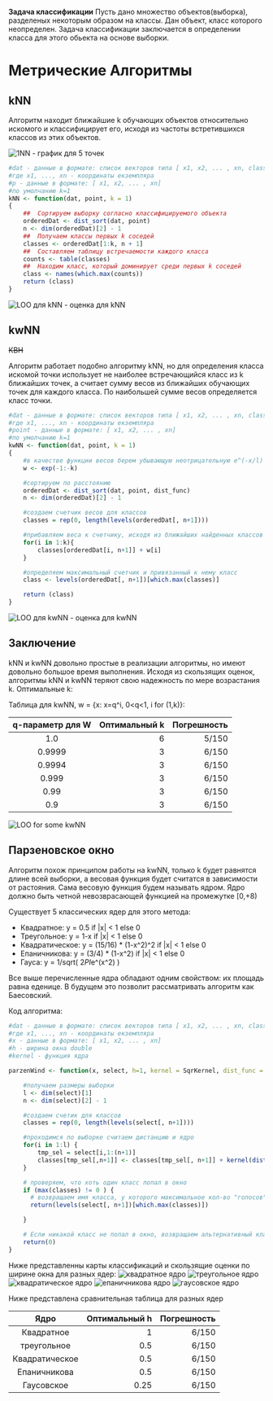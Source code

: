 **Задача классификации**
Пусть дано множество объектов(выборка), разделеных некоторым образом на классы. Дан объект, класс которого неопределен. Задача классификации заключается в определении класса для этого обьекта на основе выборки.

Метрические Алгоритмы
============================
kNN
-----------------------------
Алгоритм находит ближайшие k обучающих объектов относительно искомого и классифицирует его, исходя из частоты встретившихся классов из этих объектов.

![1NN - график для 5 точек](1NN_plot.png)


```R
#dat - данные в формате: список векторов типа [ x1, x2, ... , xn, class]
#где x1, ..., xn - координаты екземпляра
#p - данные в формате: [ x1, x2, ... , xn]
#по умолчанию k=1
kNN <- function(dat, point, k = 1)
{
    ##  Сортируем выборку согласно классифицируемого объекта
    orderedDat <- dist_sort(dat, point)
    n <- dim(orderedDat)[2] - 1
    ##  Получаем классы первых k соседей
    classes <- orderedDat[1:k, n + 1]
    ##  Составляем таблицу встречаемости каждого класса
    counts <- table(classes)
    ##  Находим класс, который доминирует среди первых k соседей
    class <- names(which.max(counts))
    return (class)
}
```

![LOO для kNN - оценка для kNN](LOO_kNN_plot.png)

kwNN
-----------------------------------
~~КВН~~

Алгоритм работает подобно алгоритму kNN, но для определения класса искомой точки использует не наиболее встречающийся класс из k ближайших точек, а считает сумму весов из ближайших обучающих точек для каждого класса. По наибольшей сумме весов определяется класс точки.

```R
#dat - данные в формате: список векторов типа [ x1, x2, ... , xn, class]
#где x1, ..., xn - координаты екземпляра
#point - данные в формате: [ x1, x2, ... , xn]
#по умолчанию k=1
kwNN <- function(dat, point, k = 1)
{
    #в качестве функции весов берем убывающую неотрицательную e^(-x/l)
    w <- exp(-1:-k)

    #сортируем по расстоянию
    orderedDat <- dist_sort(dat, point, dist_func)
    n <- dim(orderedDat)[2] - 1

    #создаем счетчик весов для классов
    classes = rep(0, length(levels(orderedDat[, n+1])))

    #прибавляем веса к счетчику, исходя из ближайших найденных классов
    for(i in 1:k){
        classes[orderedDat[i, n+1]] + w[i]
    }

    #определяем максимальный счетчик и привязанный к нему класс
    class <- levels(orderedDat[, n+1])[which.max(classes)]

    return (class)
}
```
![LOO для kwNN - оценка для kwNN](LOO_kwNN_plot.png)

Заключение
-----------------------
kNN и kwNN довольно простые в реализации алгоритмы, но имеют довольно большое время выполнения.
Исходя из скользящих оценок, алгоритмы kNN и kwNN теряют свою надежность по мере возрастания k. Оптимальные k:

Таблица для kwNN, w = {x: x=q^i, 0<q<1, i for (1,k)}:

| q-параметр для W | Оптимальный k | Погрешность |
|:----------------:| -------------:| -----------:|
| 1.0              | 6             | 5/150       |
| 0.9999           | 3             | 6/150       |
| 0.9994           | 3             | 6/150       |
| 0.999            | 3             | 6/150       |
| 0.99             | 3             | 6/150       |
| 0.9              | 3             | 6/150       |

![LOO for some kwNN](big_LOO.png)

Парзеновское окно
------------------------
Алгоритм похож принципом работы на kwNN, только k будет равнятся длине всей выборки, а весовая функция будет считатся в зависимости от растояния.
Сама весовую функция будем называть ядром. Ядро должно быть четной невозврасающей функцией на промежутке [0,+8)

Существует 5 классических ядер для этого метода:
- Квадратное: y = 0.5 if |x| < 1 else 0
- Треугольное: y = 1-x if |x| < 1 else 0
- Квадратическое: y = (15/16) * (1-x^2)^2 if |x| < 1 else 0
- Епаничникова: y = (3/4) * (1-x^2) if |x| < 1 else 0
- Гауса: y = 1/sqrt( 2*PI*e^(x^2) )

Все выше перечисленные ядра обладают одним свойством: их площадь равна еденице. В будущем это позволит рассматривать алгоритм как Баесовский.

Код алгоритма:
```R
#dat - данные в формате: список векторов типа [ x1, x2, ... , xn, class]
#где x1, ..., xn - координаты екземпляра
#x - данные в формате: [ x1, x2, ... , xn]
#h - ширина окна double
#kernel - функция ядра

parzenWind <- function(x, select, h=1, kernel = SqrKernel, dist_func = euclid_distance){

    #получаем размеры выборки
    l <- dim(select)[1]
    n <- dim(select)[2] - 1

    #создаем счетик для классов
    classes = rep(0, length(levels(select[, n+1])))

    #проходимся по выборке считаем дистанцию и ядро
    for(i in 1:l) {
        tmp_sel = select[i,1:(n+1)]
        classes[tmp_sel[,n+1]] <- classes[tmp_sel[, n+1]] + kernel(dist_func(tmp_sel[, 1:n], x) / h)
    }

    # проверяем, что хоть один класс попал в окно
    if (max(classes) != 0 ) {
      # возвращаем имя класса, у которого максимальное кол-во "голосов"
      return(levels(select[, n+1])[which.max(classes)])

    }

    # Если никакой класс не попал в окно, возвращаем альтернативный класс
    return(0)
}
```

Ниже представленны карты классификаций и скользящие оценки по ширине окна для разных ядер:
![квадратное ядро](parzens_sqr.png)
![треугольное ядро](parzens_tri.png)
![квадратическое ядро](parzens_quad.png)
![епаничникова ядро](parzens_epan.png)
![гаусовское ядро](parzens_gaus.png)

Ниже представлена сравнительная таблица для разных ядер

| Ядро           | Оптимальный h | Погрешность |
|:--------------:| -------------:| -----------:|
| Квадратное     | 1             | 6/150       |
| треугольное    | 0.5           | 6/150       |
| Квадратическое | 0.5           | 6/150       |
| Епаничникова   | 0.5           | 6/150       |
| Гаусовское     | 0.25          | 6/150       |
